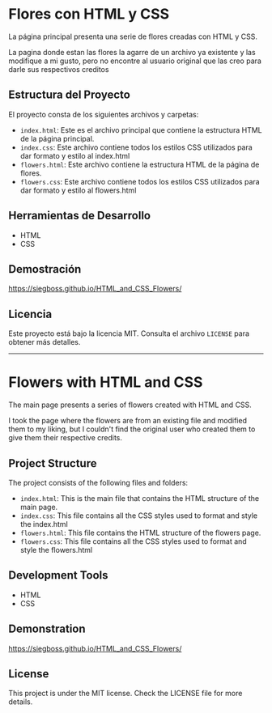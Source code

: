# Flores con HTML y CSS
La página principal presenta una serie de flores creadas con HTML y CSS.

La pagina donde estan las flores la agarre de un archivo ya existente y las modifique a mi gusto, pero no encontre al usuario original que las creo para darle sus respectivos creditos

## Estructura del Proyecto
El proyecto consta de los siguientes archivos y carpetas:

- `index.html`: Este es el archivo principal que contiene la estructura HTML de la página principal.
- `index.css`: Este archivo contiene todos los estilos CSS utilizados para dar formato y estilo al index.html
- `flowers.html`: Este archivo contiene la estructura HTML de la página de flores.
- `flowers.css`: Este archivo contiene todos los estilos CSS utilizados para dar formato y estilo al flowers.html
  
## Herramientas de Desarrollo
- HTML
- CSS

## Demostración
https://siegboss.github.io/HTML_and_CSS_Flowers/

## Licencia
Este proyecto está bajo la licencia MIT. Consulta el archivo `LICENSE` para obtener más detalles.

------------------------------

# Flowers with HTML and CSS
The main page presents a series of flowers created with HTML and CSS.

I took the page where the flowers are from an existing file and modified them to my liking, but I couldn't find the original user who created them to give them their respective credits.

## Project Structure
The project consists of the following files and folders:

- `index.html`: This is the main file that contains the HTML structure of the main page.
- `index.css`: This file contains all the CSS styles used to format and style the index.html
- `flowers.html`: This file contains the HTML structure of the flowers page.
- `flowers.css`: This file contains all the CSS styles used to format and style the flowers.html

## Development Tools
- HTML
- CSS
  
## Demonstration
https://siegboss.github.io/HTML_and_CSS_Flowers/

## License
This project is under the MIT license. Check the LICENSE file for more details.
